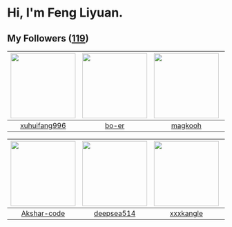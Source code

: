 # Hi, I'm Feng Liyuan.

## My Followers ([119](https://github.com/SunRunAway?tab=followers))

| <img src="https://avatars.githubusercontent.com/u/50138288?v=4" width="150" height="150" /> | <img src="https://avatars.githubusercontent.com/u/49479987?v=4" width="150" height="150" /> | <img src="https://avatars.githubusercontent.com/u/170647412?v=4" width="150" height="150" /> | <img src="https://avatars.githubusercontent.com/u/120910584?v=4" width="150" height="150" /> |
| :-----------------------------------------------------------------------------------------: | :-----------------------------------------------------------------------------------------: | :------------------------------------------------------------------------------------------: | :------------------------------------------------------------------------------------------: |
|                       [xuhuifang996](https://github.com/xuhuifang996)                       |                              [bo-er](https://github.com/bo-er)                              |                             [magkooh](https://github.com/magkooh)                            |                         [kraziLadi51](https://github.com/kraziLadi51)                        |

| <img src="https://avatars.githubusercontent.com/u/59618640?v=4" width="150" height="150" /> | <img src="https://avatars.githubusercontent.com/u/74522790?v=4" width="150" height="150" /> | <img src="https://avatars.githubusercontent.com/u/88874211?v=4" width="150" height="150" /> | <img src="https://avatars.githubusercontent.com/u/58126365?v=4" width="150" height="150" /> |
| :-----------------------------------------------------------------------------------------: | :-----------------------------------------------------------------------------------------: | :-----------------------------------------------------------------------------------------: | :-----------------------------------------------------------------------------------------: |
|                        [Akshar-code](https://github.com/Akshar-code)                        |                         [deepsea514](https://github.com/deepsea514)                         |                          [xxxkangle](https://github.com/xxxkangle)                          |                       [kellyraymond](https://github.com/kellyraymond)                       |